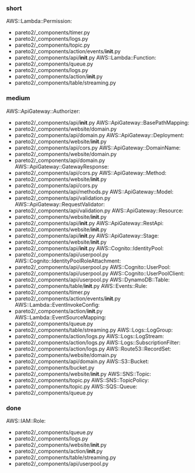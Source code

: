 ### short

AWS::Lambda::Permission:
- pareto2/_components/timer.py
- pareto2/_components/logs.py
- pareto2/_components/topic.py
- pareto2/_components/action/events/__init__.py
- pareto2/_components/api/__init__.py
AWS::Lambda::Function:
- pareto2/_components/queue.py
- pareto2/_components/logs.py
- pareto2/_components/action/__init__.py
- pareto2/_components/table/streaming.py

### medium

AWS::ApiGateway::Authorizer:
- pareto2/_components/api/__init__.py
AWS::ApiGateway::BasePathMapping:
- pareto2/_components/website/domain.py
- pareto2/_components/api/domain.py
AWS::ApiGateway::Deployment:
- pareto2/_components/website/__init__.py
- pareto2/_components/api/cors.py
AWS::ApiGateway::DomainName:
- pareto2/_components/website/domain.py
- pareto2/_components/api/domain.py
AWS::ApiGateway::GatewayResponse:
- pareto2/_components/api/cors.py
AWS::ApiGateway::Method:
- pareto2/_components/website/__init__.py
- pareto2/_components/api/cors.py
- pareto2/_components/api/methods.py
AWS::ApiGateway::Model:
- pareto2/_components/api/validation.py
AWS::ApiGateway::RequestValidator:
- pareto2/_components/api/validation.py
AWS::ApiGateway::Resource:
- pareto2/_components/website/__init__.py
- pareto2/_components/api/__init__.py
AWS::ApiGateway::RestApi:
- pareto2/_components/website/__init__.py
- pareto2/_components/api/__init__.py
AWS::ApiGateway::Stage:
- pareto2/_components/website/__init__.py
- pareto2/_components/api/__init__.py
AWS::Cognito::IdentityPool:
- pareto2/_components/api/userpool.py
AWS::Cognito::IdentityPoolRoleAttachment:
- pareto2/_components/api/userpool.py
AWS::Cognito::UserPool:
- pareto2/_components/api/userpool.py
AWS::Cognito::UserPoolClient:
- pareto2/_components/api/userpool.py
AWS::DynamoDB::Table:
- pareto2/_components/table/__init__.py
AWS::Events::Rule:
- pareto2/_components/timer.py
- pareto2/_components/action/events/__init__.py
AWS::Lambda::EventInvokeConfig:
- pareto2/_components/action/__init__.py
AWS::Lambda::EventSourceMapping:
- pareto2/_components/queue.py
- pareto2/_components/table/streaming.py
AWS::Logs::LogGroup:
- pareto2/_components/action/logs.py
AWS::Logs::LogStream:
- pareto2/_components/action/logs.py
AWS::Logs::SubscriptionFilter:
- pareto2/_components/action/logs.py
AWS::Route53::RecordSet:
- pareto2/_components/website/domain.py
- pareto2/_components/api/domain.py
AWS::S3::Bucket:
- pareto2/_components/bucket.py
- pareto2/_components/website/__init__.py
AWS::SNS::Topic:
- pareto2/_components/topic.py
AWS::SNS::TopicPolicy:
- pareto2/_components/topic.py
AWS::SQS::Queue:
- pareto2/_components/queue.py

### done

AWS::IAM::Role:
- pareto2/_components/queue.py
- pareto2/_components/logs.py
- pareto2/_components/website/__init__.py
- pareto2/_components/action/__init__.py
- pareto2/_components/table/streaming.py
- pareto2/_components/api/userpool.py
